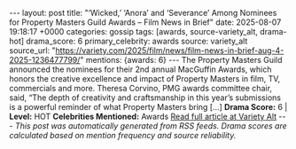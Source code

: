 --- layout: post title: "‘Wicked,’ ‘Anora’ and ‘Severance’ Among Nominees for Property Masters Guild Awards – Film News in Brief" date: 2025-08-07 19:18:17 +0000 categories: gossip tags: [awards, source-variety_alt, drama-hot] drama_score: 6 primary_celebrity: awards source: variety_alt source_url: "https://variety.com/2025/film/news/film-news-in-brief-aug-4-2025-1236477799/" mentions: {awards: 6} --- The Property Masters Guild announced the nominees for their 2nd annual MacGuffin Awards, which honors the creative excellence and impact of Property Masters in film, TV, commercials and more. Theresa Corvino, PMG awards committee chair, said, “The depth of creativity and craftsmanship in this year’s submissions is a powerful reminder of what Property Masters bring […] **Drama Score:** 6 | **Level:** HOT **Celebrities Mentioned:** Awards [Read full article at Variety Alt](https://variety.com/2025/film/news/film-news-in-brief-aug-4-2025-1236477799/) --- *This post was automatically generated from RSS feeds. Drama scores are calculated based on mention frequency and source reliability.*